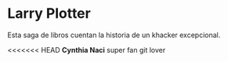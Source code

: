 # Larry Plotter

Esta saga de libros cuentan la historia de un khacker excepcional.

<<<<<<< HEAD
**Cynthia Naci** super fan git lover


